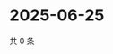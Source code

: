 # 2025-06-25

共 0 条

<!-- BEGIN ZHIHUQUESTIONS -->
<!-- 最后更新时间 Wed Jun 25 2025 01:12:29 GMT+0800 (China Standard Time) -->

<!-- END ZHIHUQUESTIONS -->
